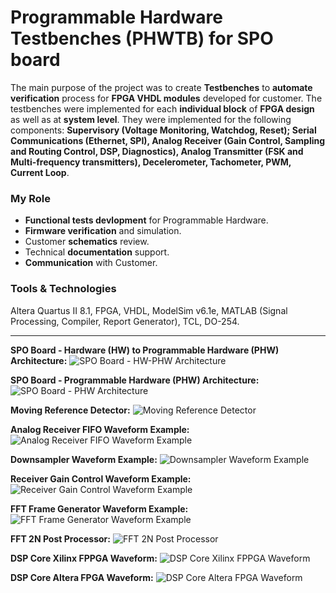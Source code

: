 # Programmable Hardware Testbenches (PHWTB) for SPO board
The main purpose of the project was to create **Testbenches** to **automate verification** process for **FPGA VHDL modules** developed for customer. The testbenches were implemented for each **individual block** of **FPGA design** as well as at **system level**. They were implemented for the following components: **Supervisory (Voltage Monitoring, Watchdog, Reset); Serial Communications (Ethernet, SPI), Analog Receiver (Gain Control, Sampling and Routing Control, DSP, Diagnostics), Analog Transmitter (FSK and Multi-frequency transmitters), Decelerometer, Tachometer, PWM, Current Loop**.

### My Role
-	**Functional tests devlopment** for Programmable Hardware.
-	**Firmware verification** and simulation.
-	Customer **schematics** review.
-	Technical **documentation** support.
-	**Communication** with Customer.

### Tools & Technologies
Altera Quartus II 8.1, FPGA, VHDL, ModelSim v6.1e, MATLAB (Signal Processing, Compiler, Report Generator), TCL, DO-254.

<hr>

**SPO Board - Hardware (HW) to Programmable Hardware (PHW) Architecture:**
<img alt="SPO Board - HW-PHW Architecture" src="0SPO Board - HW-PHW Architecture.png">

**SPO Board - Programmable Hardware (PHW) Architecture:**
<img alt="SPO Board - PHW Architecture" src="1SPO Board - PHW Architecture.png">

**Moving Reference Detector:**
<img alt="Moving Reference Detector" src="2Moving Reference Detector.jpg">

**Analog Receiver FIFO Waveform Example:**
<img alt="Analog Receiver FIFO Waveform Example" src="3Analog Receiver FIFO Waveform Example.png">

**Downsampler Waveform Example:**
<img alt="Downsampler Waveform Example" src="4Downsampler Waveform Example.png">

**Receiver Gain Control Waveform Example:**
<img alt="Receiver Gain Control Waveform Example" src="5Receiver Gain Control Waveform Example.png">

**FFT Frame Generator Waveform Example:**
<img alt="FFT Frame Generator Waveform Example" src="6FFT Frame Generator Waveform Example.png">

**FFT 2N Post Processor:**
<img alt="FFT 2N Post Processor" src="7FFT 2N Post Processor.png">

**DSP Core Xilinx FPPGA Waveform:**
<img alt="DSP Core Xilinx FPPGA Waveform" src="8DSP Core Xilinx FPPGA Waveform.jpg">

**DSP Core Altera FPGA Waveform:**
<img alt="DSP Core Altera FPGA Waveform" src="9DSP Core Altera FPGA Waveform.jpg">